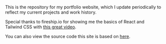 This is the repository for my portfolio website, which I update periodically to reflect my current projects and work history.

Special thanks to fireship.io for showing me the basics of React and Tailwind CSS with [this great video](https://www.youtube.com/watch?v=pfaSUYaSgRo).

You can also view the source code this site is based on [here](https://github.com/fireship-io/tailwind-dashboard).
